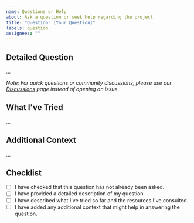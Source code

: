 ```yaml
---
name: Questions or Help
about: Ask a question or seek help regarding the project
title: "Question: [Your Question]"
labels: question
assignees: ""
---
```


## Detailed Question

<!-- Please provide a detailed description of your question or the help you need regarding the project. -->

...

_Note: For quick questions or community discussions, please use our [Discussions][discussions] page instead of opening an issue._

## What I've Tried

<!-- Describe what you've tried so far and what resources you've consulted. -->

...

## Additional Context

<!-- Add any other context or screenshots about the question here. -->

...

## Checklist

- [ ] I have checked that this question has not already been asked.
- [ ] I have provided a detailed description of my question.
- [ ] I have described what I've tried so far and the resources I've consulted.
- [ ] I have added any additional context that might help in answering the question.

[discussions]: {{DISCUSSIONS_URL}}
